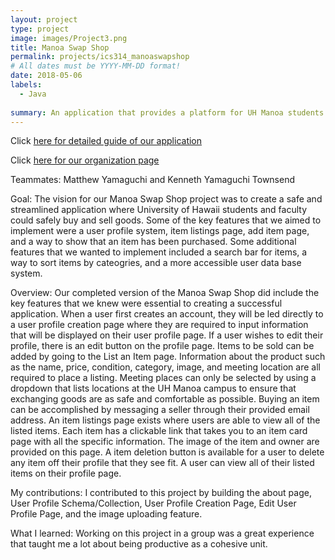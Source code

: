```yaml
---
layout: project
type: project
image: images/Project3.png
title: Manoa Swap Shop
permalink: projects/ics314_manoaswapshop
# All dates must be YYYY-MM-DD format!
date: 2018-05-06
labels:
  - Java
  
summary: An application that provides a platform for UH Manoa students to safely sell and buy products from each other.
---
```


Click [here for detailed guide of our application](https://manoaswapshop.github.io/)

Click [here for our organization page](https://github.com/manoaswapshop)

Teammates: Matthew Yamaguchi and Kenneth Yamaguchi Townsend

Goal: The vision for our Manoa Swap Shop project was to create a safe and streamlined application where University of Hawaii students and faculty could safely buy and sell goods. Some of the key features that we aimed to implement were a user profile system, item listings page, add item page, and a way to show that an item has been purchased. Some additional features that we wanted to implement included a search bar for items, a way to sort items by cateogries, and a more accessible user data base system.

Overview: Our completed version of the Manoa Swap Shop did include the key features that we knew were essential to creating a successful application. When a user first creates an account, they will be led directly to a user profile creation page where they are required to input information that will be displayed on their user profile page. If a user wishes to edit their profile, there is an edit button on the profile page. Items to be sold can be added by going to the List an Item page. Information about the product such as the name, price, condition, category, image, and meeting location are all required to place a listing. Meeting places can only be selected by using a dropdown that lists locations at the UH Manoa campus to ensure that exchanging goods are as safe and comfortable as possible. Buying an item can be accomplished by messaging a seller through their provided email address. An item listings page exists where users are able to view all of the listed items. Each item has a clickable link that takes you to an item card page with all the specific information. The image of the item and owner are provided on this page. A item deletion button is available for a user to delete any item off their profile that they see fit. A user can view all of their listed items on their profile page.

My contributions: I contributed to this project by building the about page, User Profile Schema/Collection, User Profile Creation Page, Edit User Profile Page, and the image uploading feature. 

What I learned: Working on this project in a group was a great experience that taught me a lot about being productive as a cohesive unit.
